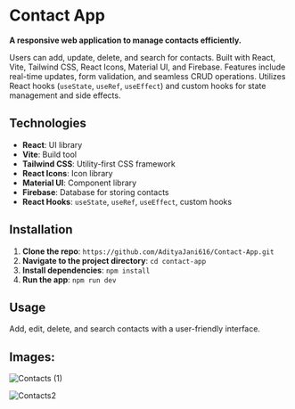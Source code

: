# Contact App

**A responsive web application to manage contacts efficiently.**

Users can add, update, delete, and search for contacts. Built with React, Vite, Tailwind CSS, React Icons, Material UI, and Firebase. Features include real-time updates, form validation, and seamless CRUD operations. Utilizes React hooks (`useState`, `useRef`, `useEffect`) and custom hooks for state management and side effects.

## Technologies
- **React**: UI library
- **Vite**: Build tool
- **Tailwind CSS**: Utility-first CSS framework
- **React Icons**: Icon library
- **Material UI**: Component library
- **Firebase**: Database for storing contacts
- **React Hooks**: `useState`, `useRef`, `useEffect`, custom hooks

## Installation
1. **Clone the repo**: `https://github.com/AdityaJani616/Contact-App.git`
2. **Navigate to the project directory**: `cd contact-app`
3. **Install dependencies**: `npm install`
4. **Run the app**: `npm run dev`

## Usage
Add, edit, delete, and search contacts with a user-friendly interface.

## Images: 
![Contacts (1)](https://github.com/user-attachments/assets/73a16a5e-9ede-4629-83bf-e7476cd3f844)

![Contacts2](https://github.com/user-attachments/assets/b2a651b0-6784-437a-b470-8abc8b9b8789)


